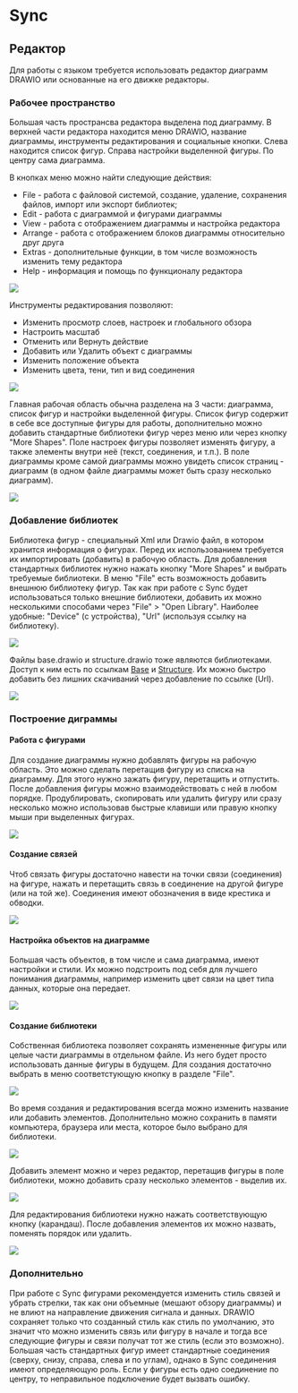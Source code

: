 # Sync

## Редактор

Для работы с языком требуется использовать редактор диаграмм DRAWIO или основанные на его движке редакторы. 

### Рабочее пространство

Большая часть пространсва редактора выделена под диаграмму. В верхней части редактора находится меню DRAWIO, название диаграммы, инструменты редактирования и социальные кнопки. Слева находится список фигур. Справа настройки выделенной фигуры. По центру сама диаграмма.

В кнопках меню можно найти следующие действия:

- File - работа с файловой системой, создание, удаление, сохранения файлов, импорт или экспорт библиотек;
- Edit - работа с диаграммой и фигурами диаграммы
- View - работа с отображением диаграммы и настройка редактора
- Arrange - работа с отображением блоков диаграммы относительно друг друга
- Extras - дополнительные функции, в том числе возможность изменить тему редактора
- Help - информация и помощь по функционалу редактора

<img src="../resources/01/02_top_menu.png"/>

Инструменты редактирования позволяют:

- Изменить просмотр слоев, настроек и глобального обзора
- Настроить масштаб
- Отменить или Вернуть действие
- Добавить или Удалить объект с диаграммы
- Изменить положение объекта
- Изменить цвета, тени, тип и вид соединения

<img src="../resources/01/03_top_menu_2.png"/>

Главная рабочая область обычна разделена на 3 части: диаграмма, список фигур и настройки выделенной фигуры. Список фигур содержит в себе все доступные фигуры для работы, дополнительно можно добавить стандартные библиотеки фигур через меню или через кнопку "More Shapes". Поле настроек фигуры позволяет изменять фигуру, а также элементы внутри неё (текст, соединения, и т.п.). В поле диаграммы кроме самой диаграммы можно увидеть список страниц - диаграмм (в одном файле диаграммы может быть сразу несколько диаграмм).

<img src="../resources/01/01_workspace.png"/>

### Добавление библиотек
Библиотека фигур - специальный Xml или Drawio файл, в котором хранится информация о фигурах. Перед их использованием требуется их импортировать (добавить) в рабочую область. Для добавления стандартных библиотек нужно нажать кнопку "More Shapes" и выбрать требуемые библиотеки. В меню "File" есть возможность добавить внешнюю библиотеку фигур. Так как при работе с Sync будет использоваться только внешние библиотеки, добавить их можно несколькими способами через "File" > "Open Library". Наиболее удобные: "Device" (с устройства), "Url" (используя ссылку на библиотеку). 

<img src="../resources/01/04_add_library.png"/>

Файлы base.drawio и structure.drawio тоже являются библиотеками. Доступ к ним есть по ссылкам [Base][base_lib] и [Structure][structure_lib]. Их можно быстро добавить без лишних скачиваний через добавление по ссылке (Url).

<img src="../resources/01/05_add_library_from_url.png"/>

[base_lib]: https://raw.githubusercontent.com/octo-gone/sync-execution/master/resources/base.drawio
[structure_lib]: https://raw.githubusercontent.com/octo-gone/sync-execution/master/resources/structure.drawio

### Построение диграммы
#### Работа с фигурами
Для создание диаграммы нужно добавлять фигуры на рабочую область. Это можно сделать перетащив фигуру из списка на диаграмму. Для этого нужно зажать фигуру, перетащить и отпустить. После добавления фигуры можно взаимодействовать с ней в любом порядке. Продублировать, скопировать или удалить фигуру или сразу несколько можно использовав быстрые клавиши или правую кнопку мыши при выделенных фигурах.

<img src="../resources/01/06_working_with_figures.gif"/>

#### Создание связей
Чтоб связать фигуры достаточно навести на точки связи (соединения) на фигуре, нажать и перетащить связь в соединение на другой фигуре (или на той же). Соединения имеют обозначения в виде крестика и обводки.

<img src="../resources/01/07_connecting_figures.gif"/>

#### Настройка объектов на диаграмме
Большая часть объектов, в том числе и сама диаграмма, имеют настройки и стили. Их можно подстроить под себя для лучшего понимания диаграммы, например изменить цвет связи на цвет типа данных, которые она передает.

<img src="../resources/01/08_figure_settings.gif"/>

#### Создание библиотеки
Собственная библиотека позволяет сохранять измененные фигуры или целые части диаграммы в отдельном файле. Из него будет просто использовать данные фигуры в будущем. Для создания достаточно выбрать в меню соответстующую кнопку в разделе "File".

<img src="../resources/01/09_new_library.png"/>

Во время создания и редактирования всегда можно изменить название или добавить элементов. Дополнительно можно сохранить в памяти компьютера, браузера или места, которое было выбрано для библиотеки.

<img src="../resources/01/10_new_library_naming.png"/>

Добавить элемент можно и через редактор, перетащив фигуры в поле библиотеки, можно добавить сразу несколько элементов - выделив их.

<img src="../resources/01/11_add_figures_in_library.gif"/>

Для редактирования библиотеки нужно нажать соответствующую кнопку (карандаш). После добавления элементов их можно назвать, поменять порядок или удалить.

<img src="../resources/01/13_edit_figure_naming.png"/>

### Дополнительно
При работе с Sync фигурами рекомендуется изменить стиль связей и убрать стрелки, так как они объемные (мешают обзору диаграммы) и не влиют на направление движения сигнала и данных. DRAWIO сохраняет только что созданный стиль как стиль по умолчанию, это значит что можно изменить связь или фигуру в начале и тогда все следующие фигуры и связи получат тот же стиль (если это возможно). Большая часть стандартных фигур имеет стандартные соединения (сверху, снизу, справа, слева и по углам), однако в Sync соединения имеют определяющую роль. Если у фигуры есть одно соединение по центру, то неправильное подключение будет вызвать ошибку.

